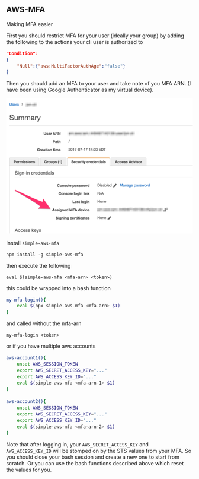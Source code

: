 ## AWS-MFA

Making MFA easier

First you should restrict MFA for your user (ideally your group) by adding the following to the actions your cli user is authorized to

```json
"Condition":
{
    "Null":{"aws:MultiFactorAuthAge":"false"}
}
```

Then you should add an MFA to your user and take note of you MFA ARN. (I have been using Google Authenticator as my virtual device). 

<img src="./docs/where-to-find-mfa-arn.png"/> 

Install `simple-aws-mfa`
    
    npm install -g simple-aws-mfa

then execute the following

    eval $(simple-aws-mfa <mfa-arn> <token>)

this could be wrapped into a bash function

```sh
my-mfa-login(){
    eval $(npx simple-aws-mfa <mfa-arn> $1)
}
```

and called without the mfa-arn

    my-mfa-login <token>   

or if you have multiple aws accounts

```sh
aws-account1(){
    unset AWS_SESSION_TOKEN
    export AWS_SECRET_ACCESS_KEY="..."
    export AWS_ACCESS_KEY_ID="..."
    eval $(simple-aws-mfa <mfa-arn-1> $1)
}

aws-account2(){
    unset AWS_SESSION_TOKEN
    export AWS_SECRET_ACCESS_KEY="..."
    export AWS_ACCESS_KEY_ID="..."
    eval $(simple-aws-mfa <mfa-arn-2> $1)
}
```

Note that after logging in, your `AWS_SECRET_ACCESS_KEY` and `AWS_ACCESS_KEY_ID` will be stomped on by the STS values from your MFA. So you should close your bash session and create a new one to start from scratch. Or you can use the bash functions described above which reset the values for you.  
